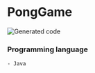 # PongGame

![Generated code](https://pp.userapi.com/c639331/v639331041/1023c/LVqibeqEcAk.jpg)

### Programming language
    - Java
